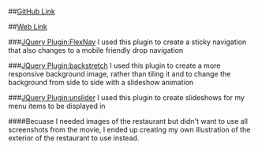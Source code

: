 ##[GitHub Link](https://github.com/jenniferford/project_final3_ford_jennifer.git)

##[Web Link](http://jenniferlinford.com/project_final3_ford_jennifer)

###[JQuery Plugin:FlexNav](http://jasonweaver.name/lab/flexiblenavigation/) I used this plugin to create a sticky navigation that also changes to a mobile friendly drop navigation

###[JQuery Plugin:backstretch](http://srobbin.com/jquery-plugins/backstretch/) I used this plugin to create a more responsive background image, rather than tiling it and to change the background from side to side with a slideshow animation

###[JQuery Plugin:unslider](http://unslider.com/) I used this plugin to create slideshows for my menu items to be displayed in

####Becuase I needed images of the restaurant but didn't want to use all screenshots from the movie, I ended up creating my own illustration of the exterior of the restaurant to use instead. 
